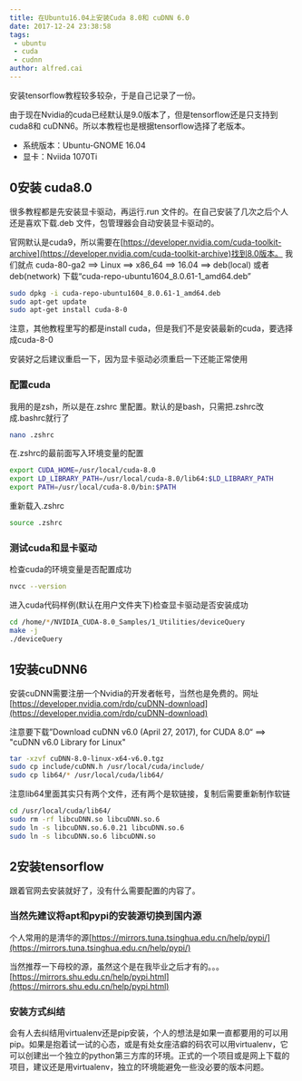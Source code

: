 ```yaml
---
title: 在Ubuntu16.04上安装Cuda 8.0和 cuDNN 6.0
date: 2017-12-24 23:38:58
tags: 
 - ubuntu
 - cuda
 - cudnn
author: alfred.cai
---
```

安装tensorflow教程较多较杂，于是自己记录了一份。
<!-- more -->
由于现在Nvidia的cuda已经默认是9.0版本了，但是tensorflow还是只支持到cuda8和 cuDNN6。所以本教程也是根据tensorflow选择了老版本。

- 系统版本：Ubuntu-GNOME 16.04
- 显卡：Nviida 1070Ti

## 0安装 cuda8.0

很多教程都是先安装显卡驱动，再运行.run 文件的。在自己安装了几次之后个人还是喜欢下载.deb 文件，包管理器会自动安装显卡驱动的。

官网默认是cuda9，所以需要在[https://developer.nvidia.com/cuda-toolkit-archive](https://developer.nvidia.com/cuda-toolkit-archive)找到8.0版本。
我们就点 cuda-80-ga2 ==> Linux ==> x86_64 ==> 16.04 ==> deb(local) 或者 deb(network)
下载“cuda-repo-ubuntu1604_8.0.61-1_amd64.deb”

```bash
sudo dpkg -i cuda-repo-ubuntu1604_8.0.61-1_amd64.deb
sudo apt-get update
sudo apt-get install cuda-8-0
```

注意，其他教程里写的都是install cuda，但是我们不是安装最新的cuda，要选择成cuda-8-0

安装好之后建议重启一下，因为显卡驱动必须重启一下还能正常使用

### 配置cuda

我用的是zsh，所以是在.zshrc 里配置。默认的是bash，只需把.zshrc改成.bashrc就行了

```bash
nano .zshrc
```

在.zshrc的最前面写入环境变量的配置

```bash
export CUDA_HOME=/usr/local/cuda-8.0
export LD_LIBRARY_PATH=/usr/local/cuda-8.0/lib64:$LD_LIBRARY_PATH
export PATH=/usr/local/cuda-8.0/bin:$PATH
```

重新载入.zshrc

```bash
source .zshrc
```

### 测试cuda和显卡驱动

检查cuda的环境变量是否配置成功

```bash
nvcc --version
```

进入cuda代码样例(默认在用户文件夹下)检查显卡驱动是否安装成功

```bash
cd /home/*/NVIDIA_CUDA-8.0_Samples/1_Utilities/deviceQuery
make -j
./deviceQuery
```

## 1安装cuDNN6

安装cuDNN需要注册一个Nvidia的开发者帐号，当然也是免费的。网址[https://developer.nvidia.com/rdp/cuDNN-download](https://developer.nvidia.com/rdp/cuDNN-download)

注意要下载”Download cuDNN v6.0 (April 27, 2017), for CUDA 8.0“ ==> "cuDNN v6.0 Library for Linux"

```bash
tar -xzvf cuDNN-8.0-linux-x64-v6.0.tgz 
sudo cp include/cuDNN.h /usr/local/cuda/include/
sudo cp lib64/* /usr/local/cuda/lib64/
```

注意lib64里面其实只有两个文件，还有两个是软链接，复制后需要重新制作软链

```bash
cd /usr/local/cuda/lib64/
sudo rm -rf libcuDNN.so libcuDNN.so.6
sudo ln -s libcuDNN.so.6.0.21 libcuDNN.so.6
sudo ln -s libcuDNN.so.6 libcuDNN.so
```

## 2安装tensorflow

跟着官网去安装就好了，没有什么需要配置的内容了。

### 当然先建议将apt和pypi的安装源切换到国内源

个人常用的是清华的源[https://mirrors.tuna.tsinghua.edu.cn/help/pypi/](https://mirrors.tuna.tsinghua.edu.cn/help/pypi/)

当然推荐一下母校的源，虽然这个是在我毕业之后才有的。。。[https://mirrors.shu.edu.cn/help/pypi.html](https://mirrors.shu.edu.cn/help/pypi.html)

### 安装方式纠结

会有人去纠结用virtualenv还是pip安装，个人的想法是如果一直都要用的可以用pip。如果是抱着试一试的心态，或是有处女座洁癖的码农可以用virtualenv，它可以创建出一个独立的python第三方库的环境。正式的一个项目或是网上下载的项目，建议还是用virtualenv，独立的环境能避免一些没必要的版本问题。
